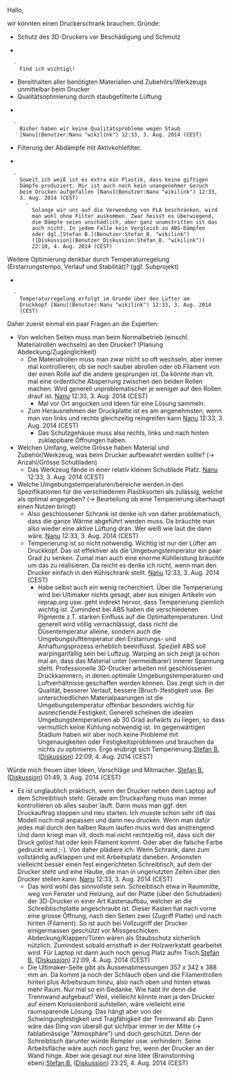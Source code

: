 Hallo,

wir könnten einen Druckerschrank brauchen.
Gründe:

  - Schutz des 3D-Druckers vor Beschädigung und Schmutz

<!-- end list -->

  -

      -
        Find ich wichtig\!

<!-- end list -->

  - Bereithalten aller benötigten Materialien und Zubehörs/Werkzeugs
    unmittelbar beim Drucker
  - Qualitätsoptimierung durch staubgefilterte Lüftung

<!-- end list -->

  -

      -
        Bisher haben wir keine Qualitätsprobleme wegen Staub
        [Nanu](Benutzer:Nanu "wikilink") 12:33, 3. Aug. 2014 (CEST)

<!-- end list -->

  - Filterung der Abdämpfe mit Aktivkohlefilter.

<!-- end list -->

  -

      -
        Soweit ich weiß ist es extra ein Plastik, dass keine giftigen
        Dämpfe produziert. Mir ist auch noch kein unangenehmer Geruch
        beim Drucken aufgefallen [Nanu](Benutzer:Nanu "wikilink") 12:33,
        3. Aug. 2014 (CEST)
          -
            Solange wir uns auf die Verwendung von PLA beschränken, wird
            man wohl ohne Filter auskommen. Zwar heisst es überwiegend,
            die Dämpfe seien unschädlich, aber ganz unumstritten ist das
            auch nicht. In jedem Falle kein Vergleich zu ABS-Dämpfen
            oder dgl.[Stefan B.](Benutzer:Stefan_B. "wikilink")
            ([Diskussion](Benutzer_Diskussion:Stefan_B. "wikilink"))
            22:10, 4. Aug. 2014 (CEST)

Weitere Optimierung denkbar durch Temperaturregelung (Erstarrungstempo,
Verlauf und Stabilität)? (ggf. Subprojekt)

  -

      -
        Temperaturregelung erfolgt im Grunde über den Lüfter am
        Druckkopf [Nanu](Benutzer:Nanu "wikilink") 12:33, 3. Aug. 2014
        (CEST)

Daher zuerst einmal ein paar Fragen an die Experten:

  - Von welchen Seiten muss man beim Normalbetrieb (einschl.
    Materialrollen wechseln) an den Drucker? (Planung
    Abdeckung/Zugänglichkeit)
      - Die Materialrollen muss man zwar nicht so oft wechseln, aber
        immer mal kontrollieren, ob sie noch sauber abrollen oder ob
        Filament von der einen Rolle auf die andere gesprungen ist. Da
        könnte man vlt. mal eine ordentliche Absperrung zwischen den
        beiden Rollen machen. Wird generell unproblematischer je weniger
        auf den Rollen drauf ist. [Nanu](Benutzer:Nanu "wikilink")
        12:33, 3. Aug. 2014 (CEST)
          - Mal vor Ort angucken und Ideen für eine Lösung sammeln.
      - Zum Herausnehmen der Druckplatte ist es am angenehmsten, wenn
        man von links und rechts gleichzeitig reingreifen kann
        [Nanu](Benutzer:Nanu "wikilink") 12:33, 3. Aug. 2014 (CEST)
          - Das Schutzgehäuse muss also rechts, links und nach hinten
            zuklappbare Öffnungen haben.
  - Welchen Umfang, welche Grösse haben Material und Zubehör/Werkzeug,
    was beim Drucker aufbewahrt werden sollte? (-\> Anzahl/Grösse
    Schubladen)
      - Das Werkzeug fände in einer relativ kleinen Schublade Platz.
        [Nanu](Benutzer:Nanu "wikilink") 12:33, 3. Aug. 2014 (CEST)
  - Welche Umgebungstemperaturen/bereiche werden in den Spezifikationen
    für die verschiedenen Plastiksorten als zulässig, welche als optimal
    angegeben? (-\> Beurteilung ob eine Temperierung überhaupt einen
    Nutzen bringt)
      - Also geschlossener Schrank ist denke ich von daher
        problematisch, dass die ganze Wärme abgeführt werden muss. Da
        bräuchte man also wieder eine aktive Lüftung dran. Wer weiß wie
        laut die dann wäre. [Nanu](Benutzer:Nanu "wikilink") 12:33, 3.
        Aug. 2014 (CEST)
      - Temperierung ist so nicht notwendig. Wichtig ist nur der Lüfter
        am Druckkopf. Das ist effektiver als die Umgebungstemperatur ein
        paar Grad zu senken. Zumal man auch eine enorme Kühlleistung
        bräuchte um das zu realisieren. Da reicht es denke ich nicht,
        wenn man den Drucker einfach in den Kühlschrank stellt.
        [Nanu](Benutzer:Nanu "wikilink") 12:33, 3. Aug. 2014 (CEST)
          - Habe selbst auch ein wenig recherchiert. Über die
            Temperierung wird bei Ultimaker nichts gesagt, aber aus
            einigen Artikeln von reprap.org usw. geht indirekt hervor,
            dass Temperierung ziemlich wichtig ist. Zumindest bei ABS
            haben die verschiedenen Pigmente z.T. starken Einfluss auf
            die Optimaltemperaturen. Und generell wird völlig
            vernachlässigt, dass nicht die Düsentemperatur alleine,
            sondern auch die Umgebungslufttemperatur den Erstarrungs-
            und Anhaftungsprozess erheblich beeinflusst. Speziell ABS
            soll warpinganfällig sein bei Luftzug. Warping an sich zeigt
            ja schon mal an, dass das Material unter (vermeidbarer)
            innerer Spannung steht. Professionelle 3D-Drucker arbeiten
            mit geschlossenen Druckkammern, in denen optimale
            Umgebungstemperaturen und Luftverhältnisse geschaffen werden
            können. Das zeigt sich in der Qualität, besserer Verlauf,
            bessere (Bruch-)festigkeit usw. Bei unterschiedlichen
            Materialpaarungen ist die Umgebungstemperatur offenbar
            besonders wichtig für ausreichende Festigkeit. Generell
            scheinen die idealen Umgebungstemperaturen ab 30 Grad
            aufwärts zu liegen, so dass vermutlich keine Kühlung
            notwendig ist. Im gegenwärtigen Stadium haben wir aber noch
            keine Probleme mit Ungenauigkeiten oder Festigkeitsproblemen
            und brauchen da nichts zu optimieren. Ergo erübrigt sich
            Temperierung.[Stefan B.](Benutzer:Stefan_B. "wikilink")
            ([Diskussion](Benutzer_Diskussion:Stefan_B. "wikilink"))
            22:09, 4. Aug. 2014 (CEST)

Würde mich freuen über Ideen, Vorschläge und Mitmacher. [Stefan
B.](Benutzer:Stefan_B. "wikilink")
([Diskussion](Benutzer_Diskussion:Stefan_B. "wikilink")) 01:49, 3. Aug.
2014 (CEST)

  - Es ist unglaublich praktisch, wenn der Drucker neben dem Laptop auf
    dem Schreibtisch steht. Gerade am Druckanfang muss man immer
    kontrollieren ob alles sauber läuft. Dann muss man ggf. den
    Druckauftrag stoppen und neu starten. Ich musste schon sehr oft das
    Modell noch mal anpassen und dann neu drucken. Wenn man dafür jedes
    mal durch den halben Raum laufen muss wird das anstrengend. Und dann
    kriegt man vlt. doch mal nicht rechtzeitig mit, dass sich der Druck
    gelöst hat oder kein Filament kommt. Oder aber die falsche Farbe
    gedruckt wird ;-). Von daher plädiere ich: Wenn Schrank, dann zum
    vollständig aufklappen und mit Arbeitsplatz daneben. Ansonsten
    vielleicht besser einen fest eingerichteten Schreibtisch, auf dem
    der Drucker steht und eine Haube, die man in ungenutzten Zeiten über
    den Drucker stellen kann. [Nanu](Benutzer:Nanu "wikilink") 12:33, 3.
    Aug. 2014 (CEST)
      - Das wird wohl das sinnvollste sein. Schreibtisch etwa in
        Raummitte, weg von Fenster und Heizung, auf der Platte (über den
        Schubladen) der 3D-Drucker in einer Art Kastenaufbau, welcher an
        die Schreibtischplatte angeschraubt ist. Dieser Kasten hat nach
        vorne eine grosse Öffnung, nach den Seiten zwei (Zugriff Platte)
        und nach hinten (Filament). So ist auch bei Vollzugriff der
        Drucker einigermassen geschützt vor Missgeschicken.
        Abdeckung/Klappen/Türen wären als Staubschutz sicherlich
        nützlich. Zumindest sobald ernsthaft in der Holzwerkstatt
        gearbeitet wird. Für Laptop ist dann auch noch genug Platz aufm
        Tisch.[Stefan B.](Benutzer:Stefan_B. "wikilink")
        ([Diskussion](Benutzer_Diskussion:Stefan_B. "wikilink")) 22:09,
        4. Aug. 2014 (CEST)
      - Die Ultimaker-Seite gibt als Aussenabmessungen 357 x 342 x 388
        mm an. Da kommt ja noch der Schlauch oben und die Filamentrollen
        hinten plus Arbeitsraum hinzu, also nach oben und hinten etwas
        mehr Raum. Nur mal so ein Gedanke. Wie habt ihr denn die
        Trennwand aufgebaut? Weil, vielleicht könnte man ja den Drucker
        auf einem Konsolenbord aufstellen, wäre vielleicht eine
        raumsparende Lösung. Das hängt aber von der Schwingungfestigkeit
        und Tragfähigkeit der Trennwand ab. Dann wäre das Ding von
        überall gut sichtbar immer in der Mitte (-\> fablabmässige
        "Atmosphäre") und doch geschützt. Denn der Schreibtisch darunter
        würde Rempler usw. verhindern. Seine Arbeitsfläche wäre auch
        noch ganz frei, wenn der Drucker an der Wand hinge. Aber wie
        gesagt nur eine Idee (Brainstorming eben).[Stefan
        B.](Benutzer:Stefan_B. "wikilink")
        ([Diskussion](Benutzer_Diskussion:Stefan_B. "wikilink")) 23:25,
        4. Aug. 2014 (CEST)